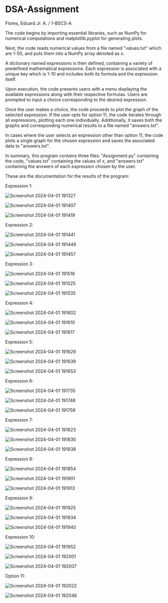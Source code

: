 # DSA-Assignment
 Flores, Eduard Jr. A. / 1-BSCS-A

The code begins by importing essential libraries, such as NumPy for numerical computations and matplotlib.pyplot for generating plots.

Next, the code reads numerical values from a file named "values.txt" which are 1-50, and puts them into a NumPy array denoted as x.

A dictionary named expressions is then defined, containing a variety of predefined mathematical expressions. Each expression is associated 
with a unique key which is 1-10 and includes both its formula and the expression itself.

Upon execution, the code presents users with a menu displaying the available expressions along with their respective formulas. 
Users are prompted to input a choice corresponding to the desired expression.

Once the user makes a choice, the code proceeds to plot the graph of the selected expression. If the user opts for option 11, 
the code iterates through all expressions, plotting each one individually. Additionally, it saves both the graphs and 
corresponding numerical results to a file named "answers.txt".

In cases where the user selects an expression other than option 11, the code plots a single graph for the chosen expression and saves 
the associated data to "answers.txt".

In summary, this program contains three files: "Assignment.py" containing the code, "values.txt" containing the values of x, and "answers.txt" 
containing the answers of each expression chosen by the user.

These are the documentation for the results of the program:

Expression 1:

![Screenshot 2024-04-01 191327](https://github.com/EduardJrFlores/DSA-Assignment/assets/155874906/441011f8-3cc8-4c4a-9c78-321b755f8e8f)

![Screenshot 2024-04-01 191407](https://github.com/EduardJrFlores/DSA-Assignment/assets/155874906/6aef4cab-1f33-4c51-8429-f4fc666a36e1)

![Screenshot 2024-04-01 191419](https://github.com/EduardJrFlores/DSA-Assignment/assets/155874906/1de05c63-bd7a-4b61-95ac-9dc4620c9818)

Expression 2:

![Screenshot 2024-04-01 191441](https://github.com/EduardJrFlores/DSA-Assignment/assets/155874906/74583cf6-aafe-4d6a-8435-32ef93493d88)

![Screenshot 2024-04-01 191449](https://github.com/EduardJrFlores/DSA-Assignment/assets/155874906/9e227d40-251f-4770-b56a-6fd6233697c3)

![Screenshot 2024-04-01 191457](https://github.com/EduardJrFlores/DSA-Assignment/assets/155874906/1ed45b78-94f3-4701-8b65-733d81001965)

Expression 3:

![Screenshot 2024-04-01 191516](https://github.com/EduardJrFlores/DSA-Assignment/assets/155874906/58ce4633-44e6-4a42-98c1-682959e86130)

![Screenshot 2024-04-01 191525](https://github.com/EduardJrFlores/DSA-Assignment/assets/155874906/8e933697-23f0-44cd-841c-93d20634867a)

![Screenshot 2024-04-01 191535](https://github.com/EduardJrFlores/DSA-Assignment/assets/155874906/ca2b3fb1-c912-46e7-87bf-60c4da45da1b)

Expression 4:

![Screenshot 2024-04-01 191602](https://github.com/EduardJrFlores/DSA-Assignment/assets/155874906/c0b4b409-14e4-4616-adee-8b5aadd22a9b)

![Screenshot 2024-04-01 191610](https://github.com/EduardJrFlores/DSA-Assignment/assets/155874906/177bbad4-9ae3-4da3-8be8-01ba195c8a4a)

![Screenshot 2024-04-01 191617](https://github.com/EduardJrFlores/DSA-Assignment/assets/155874906/63c4bdd8-f039-4c84-befc-7981e329dbce)

Expression 5:

![Screenshot 2024-04-01 191629](https://github.com/EduardJrFlores/DSA-Assignment/assets/155874906/35bf003d-8613-46c2-8ca4-7fc25d9212c4)

![Screenshot 2024-04-01 191639](https://github.com/EduardJrFlores/DSA-Assignment/assets/155874906/58081884-4022-490c-98a9-1a80686a280e)

![Screenshot 2024-04-01 191653](https://github.com/EduardJrFlores/DSA-Assignment/assets/155874906/2fe7daf2-43e8-4026-9861-aa6eca996db0)

Expression 6:

![Screenshot 2024-04-01 191735](https://github.com/EduardJrFlores/DSA-Assignment/assets/155874906/e88105b6-591a-4b56-b8cb-effccfdd9167)

![Screenshot 2024-04-01 191748](https://github.com/EduardJrFlores/DSA-Assignment/assets/155874906/78a11eda-35f3-405a-8e40-b2ca9ccad52e)

![Screenshot 2024-04-01 191759](https://github.com/EduardJrFlores/DSA-Assignment/assets/155874906/88cb1d2e-0953-4e25-a181-803d24140e4f)

Expression 7:

![Screenshot 2024-04-01 191823](https://github.com/EduardJrFlores/DSA-Assignment/assets/155874906/d553a0cc-45d4-4a93-9be7-367192bb8d09)

![Screenshot 2024-04-01 191830](https://github.com/EduardJrFlores/DSA-Assignment/assets/155874906/ccfc9354-ee8a-4dfe-9ba2-db670d969b94)

![Screenshot 2024-04-01 191838](https://github.com/EduardJrFlores/DSA-Assignment/assets/155874906/70df4d73-7385-46d9-872a-2dd102422aa9)

Expression 8:

![Screenshot 2024-04-01 191854](https://github.com/EduardJrFlores/DSA-Assignment/assets/155874906/002ebed8-187e-4632-89e4-9c96a360d7f6)

![Screenshot 2024-04-01 191901](https://github.com/EduardJrFlores/DSA-Assignment/assets/155874906/ea1cd35b-b3fa-42a6-a590-04e3a4e8d792)

![Screenshot 2024-04-01 191913](https://github.com/EduardJrFlores/DSA-Assignment/assets/155874906/4ac3ad46-4abf-4ed0-998d-b25503c2443d)

Expression 9:

![Screenshot 2024-04-01 191925](https://github.com/EduardJrFlores/DSA-Assignment/assets/155874906/12b60e8e-153c-46ca-8349-882ce404ab6b)

![Screenshot 2024-04-01 191934](https://github.com/EduardJrFlores/DSA-Assignment/assets/155874906/8a70433d-1788-4eb5-9e58-6d44402a59af)

![Screenshot 2024-04-01 191940](https://github.com/EduardJrFlores/DSA-Assignment/assets/155874906/a772f6ac-8e80-40fa-ab03-02aa0e4f6205)

Expression 10:

![Screenshot 2024-04-01 191952](https://github.com/EduardJrFlores/DSA-Assignment/assets/155874906/874b3aee-cf56-48df-ba65-966bd06eca61)

![Screenshot 2024-04-01 192001](https://github.com/EduardJrFlores/DSA-Assignment/assets/155874906/761e1d42-27a9-4091-93b6-a6fda4cf69fc)

![Screenshot 2024-04-01 192007](https://github.com/EduardJrFlores/DSA-Assignment/assets/155874906/8b2f899a-75e9-4a9b-b76a-67c9b36d7b6d)

Option 11:

![Screenshot 2024-04-01 192022](https://github.com/EduardJrFlores/DSA-Assignment/assets/155874906/4c0818a6-f719-45f8-a6f2-0513ef7e63bf)

![Screenshot 2024-04-01 192046](https://github.com/EduardJrFlores/DSA-Assignment/assets/155874906/b89b80cc-1a03-4898-9777-18641230a3e2)

